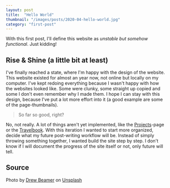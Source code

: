 ```yaml
---
layout: post
title:  "Hello World"
thumbnail: "/images/posts/2020-04-hello-world.jpg"
category: "first-post"
---
```

With this first post, I'll define this website as *unstable but somehow functional*. Just kidding!

<!--more-->

## Rise & Shine (a little bit at least)

I've finally reached a state, where I'm happy with the design of the website. This website existed for almost an year now, not online but locally on my computer. I've kept redoing everything because I wasn't happy with how the websites looked like. Some were clunky, some straight up copied and some I don't even remember why I made them. I hope I can stay with this design, because I've put a lot more effort into it (a good example are some of the page-thumbnails).

> So far so good, right?

No, not really. A lot of things aren't yet implemented, like the [Projects](/projects)-page or the [Travelbook](/travelbook). With this iteration I wanted to start more organized, decide what my future post-writing workflow will be. Instead of simply throwing something together, I wanted build the site step by step. I don't know if I will document the progress of the site itself or not, only future will tell.

## Source

Photo by [Drew Beamer](https://unsplash.com/@drew_beamer) on [Unsplash](https://unsplash.com)

